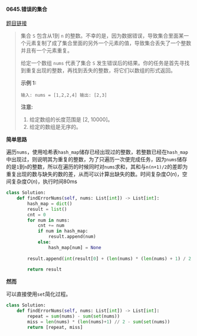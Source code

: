 #### 0645.错误的集合

[题目链接](https://leetcode-cn.com/problems/set-mismatch)

> 集合 `S` 包含从1到 `n` 的整数。不幸的是，因为数据错误，导致集合里面某一个元素复制了成了集合里面的另外一个元素的值，导致集合丢失了一个整数并且有一个元素重复。
>
> 给定一个数组 `nums` 代表了集合 `S` 发生错误后的结果。你的任务是首先寻找到重复出现的整数，再找到丢失的整数，将它们以数组的形式返回。
>
> **示例 1:**
>
> `
> 输入: nums = [1,2,2,4]
> 输出: [2,3]
> `
>
> **注意:**
>
> 1. 给定数组的长度范围是 [2, 10000]。
> 2. 给定的数组是无序的。

**简单思路**

遍历`nums`，使用哈希表`hash_map`储存已经出现过的整数，若整数已经在`hash_map`中出现过，则说明其为重复的整数，为了只遍历一次便完成任务，因为`nums`储存的是`1`到`n`的整数，所以在遍历的时候同时对`nums`求和，其和与`n(n+1)/2`的差即为重复出现的数与缺失的数的差，从而可以计算出缺失的数。时间复杂度$O(n)$，空间复杂度$O(n)$，执行时间80ms

```python
class Solution:
    def findErrorNums(self, nums: List[int]) -> List[int]:
        hash_map = dict()
        result = list()
        cnt = 0
        for num in nums:
            cnt += num
            if num in hash_map:
                result.append(num)
            else:
                hash_map[num] = None
        
        result.append(int(result[0] + (len(nums) * (len(nums) + 1) / 2 - cnt)))
        
        return result
```

**然而**

可以直接使用`set`简化过程。

```python
class Solution:
    def findErrorNums(self, nums: List[int]) -> List[int]:
        repeat = sum(nums) - sum(set(nums))
        miss = len(nums) * (len(nums)+1) // 2 - sum(set(nums))
        return [repeat, miss]
```

